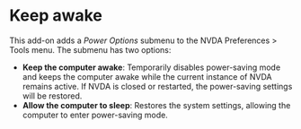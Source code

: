 # Keep awake  

This add-on adds a _Power Options_ submenu to the NVDA Preferences > Tools menu. The submenu has two options:
- __Keep the computer awake__: Temporarily disables power-saving mode and keeps the computer awake while the current instance of NVDA remains active. If NVDA is closed or restarted, the power-saving settings will be restored.
- __Allow the computer to sleep__: Restores the system settings, allowing the computer to enter power-saving mode.